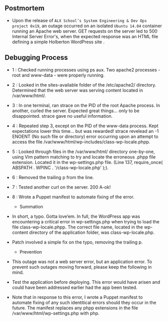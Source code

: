 ## Postmortem

- Upon the release of `ALX School’s System Engineering & Dev Ops project 0x19`, an outage occurred on an isolated `Ubuntu 14.04` container running an Apache web server. GET requests on the server led to 500 Internal Server Error's, when the expected response was an HTML file defining a simple Holberton WordPress site .

## Debugging Process
- 1 : Checked running processes using ps aux. Two apache2 processes - root and www-data - were properly running.

- 2 : Looked in the sites-available folder of the /etc/apache2/ directory. Determined that the web server was serving content located in /var/www/html/.

- 3 : In one terminal, ran strace on the PID of the root Apache process. In another, curled the server. Expected great things... only to be disappointed. strace gave no useful information.

- 4 : Repeated step 3, except on the PID of the www-data process. Kept expectations lower this time... but was rewarded! strace revelead an -1 ENOENT (No such file or directory) error occurring upon an attempt to access the file /var/www/html/wp-includes/class-wp-locale.phpp.

- 5 : Looked through files in the /var/www/html/ directory one-by-one, using Vim pattern matching to try and locate the erroneous .phpp file extension. Located it in the wp-settings.php file. (Line 137, require_once( ABSPATH . WPINC . '/class-wp-locale.php' );).

- 6 : Removed the trailing p from the line.

- 7 : Tested another curl on the server. 200 A-ok!

- 8 : Wrote a Puppet manifest to automate fixing of the error.

	* Summation
- In short, a typo. Gotta love’em. In full, the WordPress app was encountering a critical error in wp-settings.php when trying to load the file class-wp-locale.phpp. The correct file name, located in the wp-content directory of the application folder, was class-wp-locale.php.

- Patch involved a simple fix on the typo, removing the trailing p.

	* Prevention
- This outage was not a web server error, but an application error. To prevent such outages moving forward, please keep the following in mind.

- Test the application before deploying. This error would have arisen and could have been addressed earlier had the app been tested.

- Note that in response to this error, I wrote a Puppet manifest  to automate fixing of any such identitical errors should they occur in the future. The manifest replaces any phpp extensions in the file /var/www/html/wp-settings.php with php.
